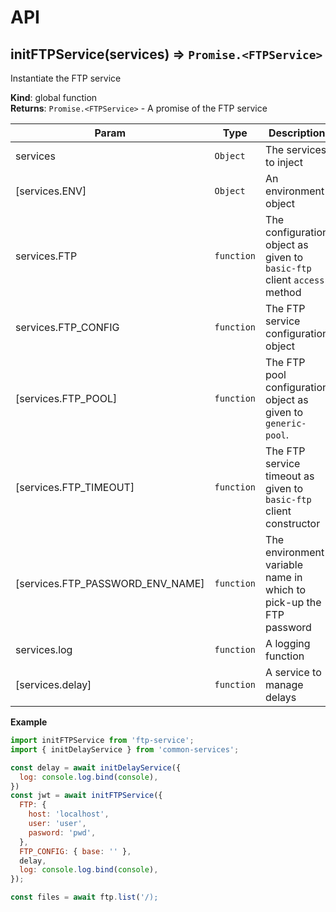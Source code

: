 # API
<a name="initFTPService"></a>

## initFTPService(services) ⇒ <code>Promise.&lt;FTPService&gt;</code>
Instantiate the FTP service

**Kind**: global function  
**Returns**: <code>Promise.&lt;FTPService&gt;</code> - A promise of the FTP service  

| Param | Type | Description |
| --- | --- | --- |
| services | <code>Object</code> | The services to inject |
| [services.ENV] | <code>Object</code> | An environment object |
| services.FTP | <code>function</code> | The configuration object as given to `basic-ftp`  client `access` method |
| services.FTP_CONFIG | <code>function</code> | The FTP service configuration object |
| [services.FTP_POOL] | <code>function</code> | The FTP pool configuration object as given to  `generic-pool`. |
| [services.FTP_TIMEOUT] | <code>function</code> | The FTP service timeout as given to `basic-ftp`  client constructor |
| [services.FTP_PASSWORD_ENV_NAME] | <code>function</code> | The environment variable name in which to pick-up the  FTP password |
| services.log | <code>function</code> | A logging function |
| [services.delay] | <code>function</code> | A service to manage delays |

**Example**  
```js
import initFTPService from 'ftp-service';
import { initDelayService } from 'common-services';

const delay = await initDelayService({
  log: console.log.bind(console),
})
const jwt = await initFTPService({
  FTP: {
    host: 'localhost',
    user: 'user',
    pasword: 'pwd',
  },
  FTP_CONFIG: { base: '' },
  delay,
  log: console.log.bind(console),
});

const files = await ftp.list('/);
```
